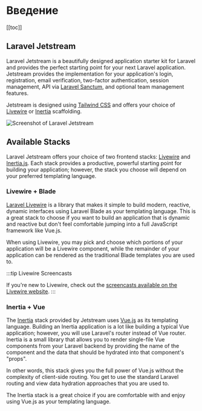 # Введение

[[toc]]

## Laravel Jetstream

Laravel Jetstream is a beautifully designed application starter kit for Laravel and provides the perfect starting point for your next Laravel application. Jetstream provides the implementation for your application's login, registration, email verification, two-factor authentication, session management, API via [Laravel Sanctum](https://github.com/laravel/sanctum), and optional team management features.

Jetstream is designed using [Tailwind CSS](https://tailwindcss.com) and offers your choice of [Livewire](./stacks/livewire.md) or [Inertia](./stacks/inertia.md) scaffolding.

![Screenshot of Laravel Jetstream](./../assets/img/preview-2.png)

## Available Stacks

Laravel Jetstream offers your choice of two frontend stacks: [Livewire](https://laravel-livewire.com) and [Inertia.js](https://inertiajs.com). Each stack provides a productive, powerful starting point for building your application; however, the stack you choose will depend on your preferred templating language.

### Livewire + Blade

[Laravel Livewire](https://laravel-livewire.com) is a library that makes it simple to build modern, reactive, dynamic interfaces using Laravel Blade as your templating language. This is a great stack to choose if you want to build an application that is dynamic and reactive but don't feel comfortable jumping into a full JavaScript framework like Vue.js.

When using Livewire, you may pick and choose which portions of your application will be a Livewire component, while the remainder of your application can be rendered as the traditional Blade templates you are used to.

:::tip Livewire Screencasts

If you're new to Livewire, check out the [screencasts available on the Livewire website](https://laravel-livewire.com/screencasts/installation).
:::

### Inertia + Vue

The [Inertia](https://inertiajs.com) stack provided by Jetstream uses [Vue.js](https://vuejs.org) as its templating language. Building an Inertia application is a lot like building a typical Vue application; however, you will use Laravel's router instead of Vue router. Inertia is a small library that allows you to render single-file Vue components from your Laravel backend by providing the name of the component and the data that should be hydrated into that component's "props".

In other words, this stack gives you the full power of Vue.js without the complexity of client-side routing. You get to use the standard Laravel routing and view data hydration approaches that you are used to.

The Inertia stack is a great choice if you are comfortable with and enjoy using Vue.js as your templating language.


